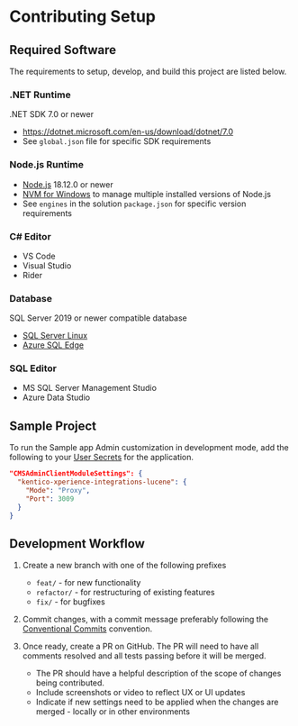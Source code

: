 # Contributing Setup

## Required Software

The requirements to setup, develop, and build this project are listed below.

### .NET Runtime

.NET SDK 7.0 or newer

- <https://dotnet.microsoft.com/en-us/download/dotnet/7.0>
- See `global.json` file for specific SDK requirements

### Node.js Runtime

- [Node.js](https://nodejs.org/en/download) 18.12.0 or newer
- [NVM for Windows](https://github.com/coreybutler/nvm-windows) to manage multiple installed versions of Node.js
- See `engines` in the solution `package.json` for specific version requirements

### C# Editor

- VS Code
- Visual Studio
- Rider

### Database

SQL Server 2019 or newer compatible database

- [SQL Server Linux](https://learn.microsoft.com/en-us/sql/linux/sql-server-linux-setup?view=sql-server-ver15)
- [Azure SQL Edge](https://learn.microsoft.com/en-us/azure/azure-sql-edge/disconnected-deployment)

### SQL Editor

- MS SQL Server Management Studio
- Azure Data Studio

## Sample Project

To run the Sample app Admin customization in development mode, add the following to your [User Secrets](https://learn.microsoft.com/en-us/aspnet/core/security/app-secrets?view=aspnetcore-7.0&tabs=windows#secret-manager) for the application.

```json
"CMSAdminClientModuleSettings": {
  "kentico-xperience-integrations-lucene": {
    "Mode": "Proxy",
    "Port": 3009
  }
}
```

## Development Workflow

1. Create a new branch with one of the following prefixes

   - `feat/` - for new functionality
   - `refactor/` - for restructuring of existing features
   - `fix/` - for bugfixes

1. Commit changes, with a commit message preferably following the [Conventional Commits](https://www.conventionalcommits.org/en/v1.0.0/#summary) convention.

1. Once ready, create a PR on GitHub. The PR will need to have all comments resolved and all tests passing before it will be merged.

   - The PR should have a helpful description of the scope of changes being contributed.
   - Include screenshots or video to reflect UX or UI updates
   - Indicate if new settings need to be applied when the changes are merged - locally or in other environments
